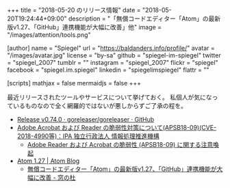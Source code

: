 +++
title = "2018-05-20 のリリース情報"
date =  "2018-05-20T19:24:44+09:00"
description = "「無償コードエディター「Atom」の最新版v1.27、「GitHub」連携機能が大幅に改善」他"
image = "/images/attention/tools.png"

[author]
  name      = "Spiegel"
  url       = "https://baldanders.info/profile/"
  avatar    = "/images/avatar.jpg"
  license   = "by-sa"
  github    = "spiegel-im-spiegel"
  twitter   = "spiegel_2007"
  tumblr    = ""
  instagram = "spiegel_2007"
  flickr    = "spiegel"
  facebook  = "spiegel.im.spiegel"
  linkedin  = "spiegelimspiegel"
  flattr    = ""

[scripts]
  mathjax = false
  mermaidjs = false
+++

最近リリースされたツールやサービスについて挙げておく。
私個人が気になっているものなので全く網羅的ではないが悪しからずご了承の程を。

- [Release v0.74.0 · goreleaser/goreleaser · GitHub](https://github.com/goreleaser/goreleaser/releases/tag/v0.74.0)
- [Adobe Acrobat および Reader の脆弱性対策について(APSB18-09)(CVE-2018-4990等)：IPA 独立行政法人 情報処理推進機構](https://www.ipa.go.jp/security/ciadr/vul/20180515-adobereader.html)
    - [Adobe Reader および Acrobat の脆弱性 (APSB18-09) に関する注意喚起](http://www.jpcert.or.jp/at/2018/at180022.html)
- [Atom 1.27 | Atom Blog](https://blog.atom.io/2018/05/15/atom-1-27.html)
    - [無償コードエディター「Atom」の最新版v1.27、「GitHub」連携機能が大幅に改善 - 窓の杜](https://forest.watch.impress.co.jp/docs/news/1122212.html)

